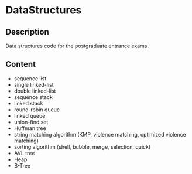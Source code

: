 # DataStructures


## Description

Data structures code for the postgraduate entrance exams.


## Content

* sequence list
* single linked-list
* double linked-list
* sequence stack
* linked stack
* round-robin queue
* linked queue
* union-find set
* Huffman tree
* string matching algorithm (KMP, violence matching, optimized violence matching)
* sorting algorithm (shell, bubble, merge, selection, quick)
* AVL tree
* Heap
* B-Tree
